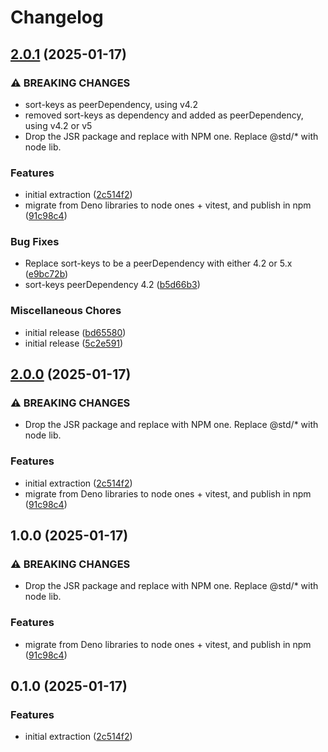 # Changelog

## [2.0.1](https://github.com/plandek-utils/hash-utils/compare/v2.0.0...v2.0.1) (2025-01-17)


### ⚠ BREAKING CHANGES

* sort-keys as peerDependency, using v4.2
* removed sort-keys as dependency and added as peerDependency, using v4.2 or v5
* Drop the JSR package and replace with NPM one. Replace @std/* with node lib.

### Features

* initial extraction ([2c514f2](https://github.com/plandek-utils/hash-utils/commit/2c514f231f6f07a05c1f9a1f06aea5d125ca21d1))
* migrate from Deno libraries to node ones + vitest, and publish in npm ([91c98c4](https://github.com/plandek-utils/hash-utils/commit/91c98c4343942382d48b1fab2f087c114309abda))


### Bug Fixes

* Replace sort-keys to be a peerDependency with either 4.2 or 5.x ([e9bc72b](https://github.com/plandek-utils/hash-utils/commit/e9bc72b2378ebf71a7c43827a361a7f2d81ce23b))
* sort-keys peerDependency 4.2 ([b5d66b3](https://github.com/plandek-utils/hash-utils/commit/b5d66b370b771a2059e7287627da08ea0b1eb55d))


### Miscellaneous Chores

* initial release ([bd65580](https://github.com/plandek-utils/hash-utils/commit/bd6558038bfb3fc12a0c5035258cd96e912f4563))
* initial release ([5c2e591](https://github.com/plandek-utils/hash-utils/commit/5c2e591b678b269963cde8f39869004ba552eb4a))

## [2.0.0](https://github.com/plandek-utils/hash-utils/compare/v1.0.0...v2.0.0) (2025-01-17)


### ⚠ BREAKING CHANGES

* Drop the JSR package and replace with NPM one. Replace @std/* with node lib.

### Features

* initial extraction ([2c514f2](https://github.com/plandek-utils/hash-utils/commit/2c514f231f6f07a05c1f9a1f06aea5d125ca21d1))
* migrate from Deno libraries to node ones + vitest, and publish in npm ([91c98c4](https://github.com/plandek-utils/hash-utils/commit/91c98c4343942382d48b1fab2f087c114309abda))

## 1.0.0 (2025-01-17)


### ⚠ BREAKING CHANGES

* Drop the JSR package and replace with NPM one. Replace @std/* with node lib.

### Features
* migrate from Deno libraries to node ones + vitest, and publish in npm ([91c98c4](https://github.com/plandek-utils/hash-utils/commit/91c98c4343942382d48b1fab2f087c114309abda))

## 0.1.0 (2025-01-17)

### Features
* initial extraction ([2c514f2](https://github.com/plandek-utils/hash-utils/commit/2c514f231f6f07a05c1f9a1f06aea5d125ca21d1))
